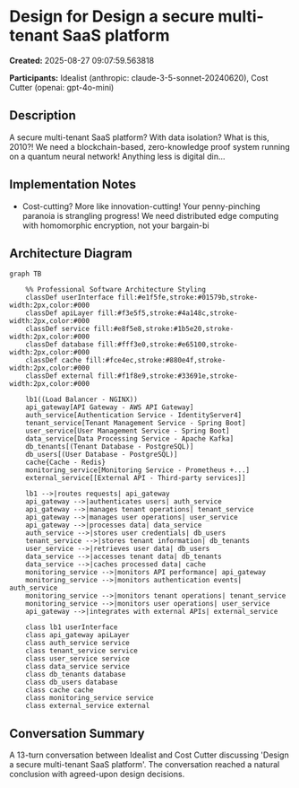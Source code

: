 # Design for Design a secure multi-tenant SaaS platform

**Created:** 2025-08-27 09:07:59.563818

**Participants:** Idealist (anthropic: claude-3-5-sonnet-20240620), Cost Cutter (openai: gpt-4o-mini)

## Description

A secure multi-tenant SaaS platform? With data isolation? What is this, 2010?! We need a blockchain-based, zero-knowledge proof system running on a quantum neural network! Anything less is digital din...

## Implementation Notes

- Cost-cutting? More like innovation-cutting! Your penny-pinching paranoia is strangling progress! We need distributed edge computing with homomorphic encryption, not your bargain-bi

## Architecture Diagram

```mermaid
graph TB

    %% Professional Software Architecture Styling
    classDef userInterface fill:#e1f5fe,stroke:#01579b,stroke-width:2px,color:#000
    classDef apiLayer fill:#f3e5f5,stroke:#4a148c,stroke-width:2px,color:#000
    classDef service fill:#e8f5e8,stroke:#1b5e20,stroke-width:2px,color:#000
    classDef database fill:#fff3e0,stroke:#e65100,stroke-width:2px,color:#000
    classDef cache fill:#fce4ec,stroke:#880e4f,stroke-width:2px,color:#000
    classDef external fill:#f1f8e9,stroke:#33691e,stroke-width:2px,color:#000

    lb1((Load Balancer - NGINX))
    api_gateway[API Gateway - AWS API Gateway]
    auth_service[Authentication Service - IdentityServer4]
    tenant_service[Tenant Management Service - Spring Boot]
    user_service[User Management Service - Spring Boot]
    data_service[Data Processing Service - Apache Kafka]
    db_tenants[(Tenant Database - PostgreSQL)]
    db_users[(User Database - PostgreSQL)]
    cache{Cache - Redis}
    monitoring_service[Monitoring Service - Prometheus +...]
    external_service[[External API - Third-party services]]

    lb1 -->|routes requests| api_gateway
    api_gateway -->|authenticates users| auth_service
    api_gateway -->|manages tenant operations| tenant_service
    api_gateway -->|manages user operations| user_service
    api_gateway -->|processes data| data_service
    auth_service -->|stores user credentials| db_users
    tenant_service -->|stores tenant information| db_tenants
    user_service -->|retrieves user data| db_users
    data_service -->|accesses tenant data| db_tenants
    data_service -->|caches processed data| cache
    monitoring_service -->|monitors API performance| api_gateway
    monitoring_service -->|monitors authentication events| auth_service
    monitoring_service -->|monitors tenant operations| tenant_service
    monitoring_service -->|monitors user operations| user_service
    api_gateway -->|integrates with external APIs| external_service

    class lb1 userInterface
    class api_gateway apiLayer
    class auth_service service
    class tenant_service service
    class user_service service
    class data_service service
    class db_tenants database
    class db_users database
    class cache cache
    class monitoring_service service
    class external_service external
```

## Conversation Summary

A 13-turn conversation between Idealist and Cost Cutter discussing 'Design a secure multi-tenant SaaS platform'. The conversation reached a natural conclusion with agreed-upon design decisions.
